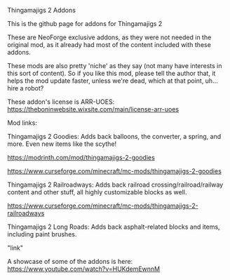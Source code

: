 Thingamajigs 2 Addons

This is the github page for addons for Thingamajigs 2

These are NeoForge exclusive addons, as they were not needed in the original mod, as it already had most of the content included with these addons.

These mods are also pretty 'niche' as they say (not many have interests in this sort of content). So if you like this mod, please tell the author that, it helps the mod update faster, unless we're dead, which at that point, uh... hire a robot?


These addon's license is ARR-UOES: https://theboninwebsite.wixsite.com/main/license-arr-uoes

Mod links:

Thingamajigs 2 Goodies:
Adds back balloons, the converter, a spring, and more. Even new items like the scythe!

https://modrinth.com/mod/thingamajigs-2-goodies

https://www.curseforge.com/minecraft/mc-mods/thingamajigs-2-goodies


Thingamajigs 2 Railroadways:
Adds back railroad crossing/railroad/railway content and other stuff, all highly customizable blocks as well.

https://www.curseforge.com/minecraft/mc-mods/thingamajigs-2-railroadways


Thingamajigs 2 Long Roads:
Adds back asphalt-related blocks and items, including paint brushes.

"link"


A showcase of some of the addons is here: https://www.youtube.com/watch?v=HUKdemEwnnM
